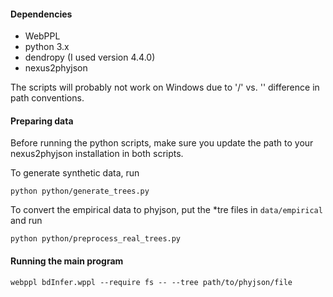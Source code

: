 #### Dependencies
- WebPPL
- python 3.x
- dendropy (I used version 4.4.0)
- nexus2phyjson

The scripts will probably not work on Windows due to '/' vs. '\' difference in path conventions.

#### Preparing data

Before running the python scripts, make sure you update the path to your nexus2phyjson installation in both scripts.

To generate synthetic data, run

``
python python/generate_trees.py
``

To convert the empirical data to phyjson, put the *tre files in ``data/empirical`` and run

``
python python/preprocess_real_trees.py
``

#### Running the main program

``
webppl bdInfer.wppl --require fs -- --tree path/to/phyjson/file
``

